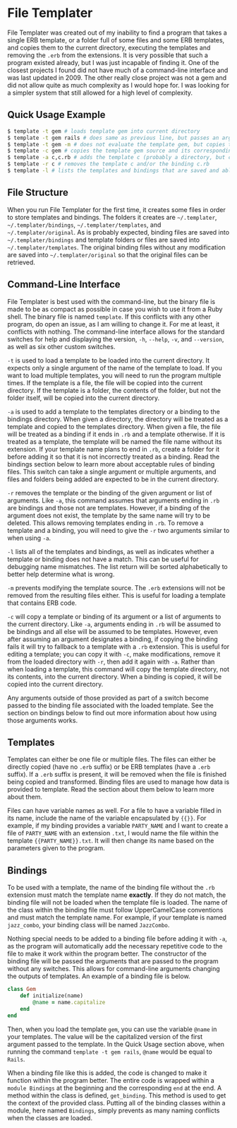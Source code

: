 # File Templater

File Templater was created out of my inability to find a program that takes a single ERB template, or a folder full of some files and some ERB templates, and copies them to the current directory, executing the templates and removing the `.erb` from the extensions.
It is very possible that such a program existed already, but I was just incapable of finding it.
One of the closest projects I found did not have much of a command-line interface and was last updated in 2009.
The other really close project was not a gem and did not allow quite as much complexity as I would hope for.
I was looking for a simpler system that still allowed for a high level of complexity.

## Quick Usage Example

```bash
$ template -t gem # loads template gem into current directory
$ template -t gem rails # does same as previous line, but passes an argument "rails" to the gem template binding
$ template -t gem -m # does not evaluate the template gem, but copies the source into the current directory
$ template -c gem # copies the template gem source and its corresponding binding into the current directory
$ template -a c,c.rb # adds the template c (probably a directory, but could be a file) into the template directory, as well as a corresponding binding c.rb into the binding directory
$ template -r c # removes the template c and/or the binding c.rb
$ template -l # lists the templates and bindings that are saved and able to be used
```

## File Structure

When you run File Templater for the first time, it creates some files in order to store templates and bindings.
The folders it creates are `~/.templater`, `~/.templater/bindings`, `~/.templater/templates`, and `~/.templater/original`.
As is probably expected, binding files are saved into `~/.templater/bindings` and template folders or files are saved into `~/.templater/templates`.
The original binding files without any modification are saved into `~/.templater/original` so that the original files can be retrieved.

## Command-Line Interface

File Templater is best used with the command-line, but the binary file is made to be as compact as possible in case you wish to use it from a Ruby shell.
The binary file is named `template`.
If this conflicts with any other program, do open an issue, as I am willing to change it.
For me at least, it conflicts with nothing.
The command-line interface allows for the standard switches for help and displaying the version, `-h`, `--help`, `-v`, and `--version`, as well as six other custom switches.

`-t` is used to load a template to be loaded into the current directory.
It expects only a single argument of the name of the template to load.
If you want to load multiple templates, you will need to run the program multiple times.
If the template is a file, the file will be copied into the current directory.
If the template is a folder, the contents of the folder, but not the folder itself, will be copied into the current directory.

`-a` is used to add a template to the templates directory or a binding to the bindings directory.
When given a directory, the directory will be treated as a template and copied to the templates directory.
When given a file, the file will be treated as a binding if it ends in `.rb` and a template otherwise.
If it is treated as a template, the template will be named the file name without its extension.
If your template name plans to end in `.rb`, create a folder for it before adding it so that it is not incorrectly treated as a binding.
Read the bindings section below to learn more about acceptable rules of binding files.
This switch can take a single argument or multiple arguments, and files and folders being added are expected to be in the current directory.

`-r` removes the template or the binding of the given argument or list of arguments.
Like `-a`, this command assumes that arguments ending in `.rb` are bindings and those not are templates.
However, if a binding of the argument does not exist, the template by the same name will try to be deleted.
This allows removing templates ending in `.rb`.
To remove a template and a binding, you will need to give the `-r` two arguments similar to when using `-a`.

`-l` lists all of the templates and bindings, as well as indicates whether a template or binding does not have a match.
This can be useful for debugging name mismatches.
The list return will be sorted alphabetically to better help determine what is wrong.

`-m` prevents modifying the template source.
The `.erb` extensions will not be removed from the resulting files either.
This is useful for loading a template that contains ERB code.

`-c` will copy a template or binding of its argument or a list of arguments to the current directory.
Like `-a`, arguments ending in `.rb` will be assumed to be bindings and all else will be assumed to be templates.
However, even after assuming an argument designates a binding, if copying the binding fails it will try to fallback to a template with a `.rb` extension.
This is useful for editing a template; you can copy it with `-c`, make modifications, remove it from the loaded directory with `-r`, then add it again with `-a`.
Rather than when loading a template, this command will copy the template directory, not its contents, into the current directory.
When a binding is copied, it will be copied into the current directory.

Any arguments outside of those provided as part of a switch become passed to the binding file associated with the loaded template.
See the section on bindings below to find out more information about how using those arguments works.

## Templates

Templates can either be one file or multiple files.
The files can either be directly copied (have no `.erb` suffix) or be ERB templates (have a `.erb` suffix).
If a `.erb` suffix is present, it will be removed when the file is finished being copied and transformed.
Binding files are used to manage how data is provided to template.
Read the section about them below to learn more about them.

Files can have variable names as well.
For a file to have a variable filled in its name, include the name of the variable encapsulated by `{{}}`.
For example, if my binding provides a variable `PARTY_NAME` and I want to create a file of `PARTY_NAME` with an extension `.txt`, I would name the file within the template `{{PARTY_NAME}}.txt`.
It will then change its name based on the parameters given to the program.

## Bindings

To be used with a template, the name of the binding file without the `.rb` extension must match the template name **exactly**.
If they do not match, the binding file will not be loaded when the template file is loaded.
The name of the class within the binding file must follow UpperCamelCase conventions and must match the template name.
For example, if your template is named `jazz_combo`, your binding class will be named `JazzCombo`.

Nothing special needs to be added to a binding file before adding it with `-a`, as the program will automatically add the necessary repetitive code to the file to make it work within the program better.
The constructor of the binding file will be passed the arguments that are passed to the program without any switches.
This allows for command-line arguments changing the outputs of templates.
An example of a binding file is below.

```ruby
class Gem
	def initialize(name)
		@name = name.capitalize
	end
end
```

Then, when you load the template `gem`, you can use the variable `@name` in your templates.
The value will be the capitalized version of the first argument passed to the template.
In the Quick Usage section above, when running the command `template -t gem rails`, `@name` would be equal to `Rails`.

When a binding file like this is added, the code is changed to make it function within the program better.
The entire code is wrapped within a `module Bindings` at the beginning and the corresponding `end` at the end.
A method within the class is defined, `get_binding`.
This method is used to get the context of the provided class.
Putting all of the binding classes within a module, here named `Bindings`, simply prevents as many naming conflicts when the classes are loaded.
